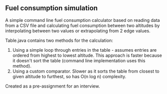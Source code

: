 ## Fuel consumption simulation

A simple command line fuel consumption calculator based on reading data from a CSV file and calculating fuel consumption between two altitudes by interpolating between two values or extrapolating from 2 edge values.

Table.java contains two methods for the calculation:
1. Using a simple loop through entries in the table - assumes entries are ordered from highest to lowest altitude. This approach is faster because it doesn't sort the table (command line implementation uses this method).
2. Using a custom comparator. Slower as it sorts the table from closest to given altitude to furthest, so has O(n log n) complexity.

Created as a pre-assignment for an interview.
